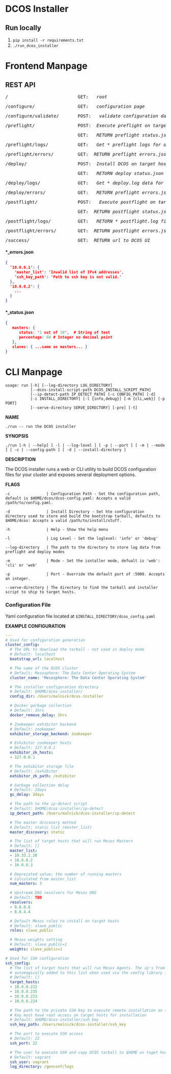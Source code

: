 # DCOS Installer

## Run locally

1. ```pip install -r requirements.txt```
2. ```./run_dcos_installer```

# Frontend Manpage

## REST API

<pre>/                          GET: <em>  root</em></pre>

<pre>/configure/                GET: <em>  configuration page</em></pre>

<pre>/configure/validate/       POST: <em>  validate configuration data, return config_errors.json</em></pre>

<pre>/preflight/                POST: <em> Execute preflight on target hosts</em></pre> 
<pre>                           GET: <em>  RETURN preflight_status.json</em></pre>

<pre>/preflight/logs/           GET: <em>  Get *_preflight logs for download</em></pre>

<pre>/preflight/errors/         GET: <em> RETURN preflight_errors.json </em></pre>

<pre>/deploy/                   POST: <em> Install DCOS on target hosts.</em></pre>
<pre>                           GET:  <em> RETURN deploy_status.json</em></pre>

<pre>/deploy/logs/              GET: <em>  Get *_deploy.log data for download</em></pre>

<pre>/deploy/errors/            GET: <em>  RETURN preflight_errors.json</em></pre>

<pre>/postflight/               POST: <em>  Execute postflight on target hosts</em></pre>
<pre>                           GET: <em> RETURN postflight_status.json</em></pre>

<pre>/postflight/logs/          GET: <em>  RETURN *_postflight.log files for download</em></pre>

<pre>/postflight/errors/        GET: <em> RETURN postflight_errors.json</em></pre>

<pre>/success/                  GET: <em> RETURN url to DCOS UI</em></pre>


#### *_errors.json

```json
{
  '10.0.0.1': {
    'master_list': 'Invalid list of IPv4 addresses',
    'ssh_key_path': 'Path to ssh key is not valid.'
  },
  '10.0.0.2': {
    ...
  }
}
```

#### *_status.json

```json
{
   masters: {
      status: '2 out of 10',  # String of text 
      percentage: 60 # Integer no decimal point
   },
   slaves: { ...same as masters... }
}
```


# CLI Manpage

```pre
usage: run [-h] [--log-directory LOG_DIRECTORY]
           [--dcos-install-script-path DCOS_INSTALL_SCRIPT_PATH]
           [--ip-detect-path IP_DETECT_PATH] [-c CONFIG_PATH] [-d]
           [-i INSTALL_DIRECTORY] [-l {info,debug}] [-m {cli,web}] [-p PORT]
           [--serve-directory SERVE_DIRECTORY] [-pre] [-t]
```

**NAME**

`./run -- run the DCOS installer`

**SYNOPSIS**

`./run [-h | --help] [ -l | --log-level ] [ -p | --port ] [ -m | --mode ] [ -c | --config-path ] [ -d | --install-directory ]` 

**DESCRIPTION**

The DCOS installer runs a web or CLI utility to build DCOS configuration files for your cluster and exposes several deployment options.

**FLAGS**

```pre 
-c                | Configuration Path - Set the configuration path, default is $HOME/dcos/dcos-config.yaml: Accepts a valid /path/to/config.yaml.

-d                | Install Directory - Set hte configuration directory used to store and build the bootstrap tarball, defaults to $HOME/dcos: Accepts a valid /path/to/install/stuff. 

-h                | Help - Show the help menu

-l                | Log Level - Set the loglevel: 'info' or 'debug'

--log-directory   | The path to the directory to store log data from preflight and deploy modes

-m                | Mode - Set the isntaller mode, defualt is 'web': 'cli' or 'web'

-p                | Port - Override the default port of :5000. Accepts an integer.

--serve-directory | The directory to find the tarball and installer script to ship to target hosts.
```

### Configuration File 
Yaml configuration file located at `$INSTALL_DIRECTORY/dcos_config.yaml`

**EXAMPLE CONFIGURATION**

```yaml
---
# Used for configuration generation
cluster_config:
  # The URL to download the tarball - not used in deploy mode
  # Defualt: localhost
  bootstrap_url: localhost

  # The name of the DCOS cluster
  # Default: Mesosphere: The Data Center Operating System
  cluster_name: 'Mesosphere: The Data Center Operating System'

  # The installer configuration directory
  # Default: $HOME/dcos-installer/
  config_dir: /Users/malnick/dcos-installer

  # Docker garbage collection
  # Default: 1hrs
  docker_remove_delay: 1hrs

  # Zookeeper exhibitor backend
  # Default: zookeeper
  exhibitor_storage_backend: zookeeper

  # Exhibitor zookeeper hosts
  # Default: 127.0.0.1
  exhibitor_zk_hosts:
  - 127.0.0.1

  # The exhibitor storage file
  # Default: /exhibitor
  exhibitor_zk_path: /exhibitor

  # Garbage collection delay
  # Default: 2days
  gc_delay: 2days

  # The path to the ip-detect script
  # Default: $HOME/dcos-installer/ip-detect
  ip_detect_path: /Users/malnick/dcos-installer/ip-detect

  # The master discovery method
  # Default: static list (master_list)
  master_discovery: static

  # The list of target hosts that will run Mesos Masters
  # Default: []
  master_list:
  - 10.33.2.20
  - 10.0.0.2
  - 10.0.0.3

  # Deprecated value; the number of running masters
  # Calculated from master_list
  num_masters: 3

  # Upstream DNS resolvers for Mesos DNS
  # Default: TBD
  resolvers:
  - 8.8.8.8
  - 8.8.4.4

  # Default Mesos roles to install on target hosts
  # Default: slave_public
  roles: slave_public

  # Mesos weights setting
  # Default: slave_public=1
  weights: slave_public=1

# Used for SSH configuration
ssh_config:
  # The list of target hosts that will run Mesos Agents. The ip's from master_list are 
  # automagically added to this list when used via the config library in the web installer.
  # Default: []
  target_hosts:
  - 10.0.0.222
  - 10.0.0.235
  - 10.0.0.223
  - 10.0.0.224

  # The path to the private SSH key to execute remote installation on target hosts
  # Key must have root access on target hosts for installation
  # Default: $HOME/dcos-installer/ssh_key
  ssh_key_path: /Users/malnick/dcos-installer/ssh_key

  # The port to execute SSH access
  # Default: 22
  ssh_port: 22

  # The user to execute SSH and copy DCOS tarball to $HOME on taget hosts
  # Default: vagrant
  ssh_user: vagrant
  log_directory: /genconf/logs
```
